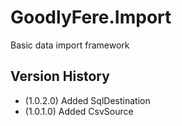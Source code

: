 # GoodlyFere.Import

Basic data import framework

## Version History
- (1.0.2.0) Added SqlDestination
- (1.0.1.0) Added CsvSource